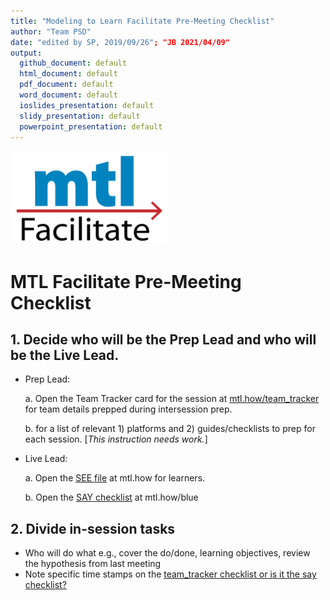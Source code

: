 ```yaml
---
title: "Modeling to Learn Facilitate Pre-Meeting Checklist"
author: "Team PSD"
date: "edited by SP, 2019/09/26"; "JB 2021/04/09"
output: 
  github_document: default
  html_document: default
  pdf_document: default
  word_document: default
  ioslides_presentation: default
  slidy_presentation: default
  powerpoint_presentation: default
---
```


<img src = "https://github.com/lzim/teampsd/blob/teampsd_style/mtl_logo/mtl_facilitate_sq_sm.png"
     height = "150" width = "250">  

# MTL Facilitate Pre-Meeting Checklist

## 1. Decide who will be the Prep Lead and who will be the Live Lead.
 
+ Prep Lead: 

    a. Open the Team Tracker card for the session at [mtl.how/team_tracker](mtl.how/team_tracker) for team details prepped during intersession prep.
    
    b. for a list of relevant 1) platforms and 2) guides/checklists to prep for each session. [*This instruction needs work.*]

+ Live Lead:

  a. Open the [SEE file](https://mtl.how) at mtl.how for learners.
  
  b. Open the [SAY checklist](https://_____) at mtl.how/blue 

## 2. Divide in-session tasks

  + Who will do what e.g., cover the do/done, learning objectives, review the hypothesis from last meeting
  + Note specific time stamps on the [team_tracker checklist or is it the say checklist?](https://mtl.how/team_tracker)
